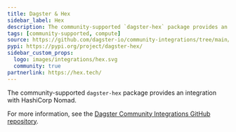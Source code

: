 ```yaml
---
title: Dagster & Hex
sidebar_label: Hex
description: The community-supported `dagster-hex` package provides an integration with Hex.
tags: [community-supported, compute]
source: https://github.com/dagster-io/community-integrations/tree/main/libraries/dagster-hex
pypi: https://pypi.org/project/dagster-hex/
sidebar_custom_props:
  logo: images/integrations/hex.svg
  community: true
partnerlink: https://hex.tech/
---
```


The community-supported `dagster-hex` package provides an integration with HashiCorp Nomad.

For more information, see the [Dagster Community Integrations GitHub repository](https://github.com/dagster-io/community-integrations/tree/main/libraries/dagster-hex).
